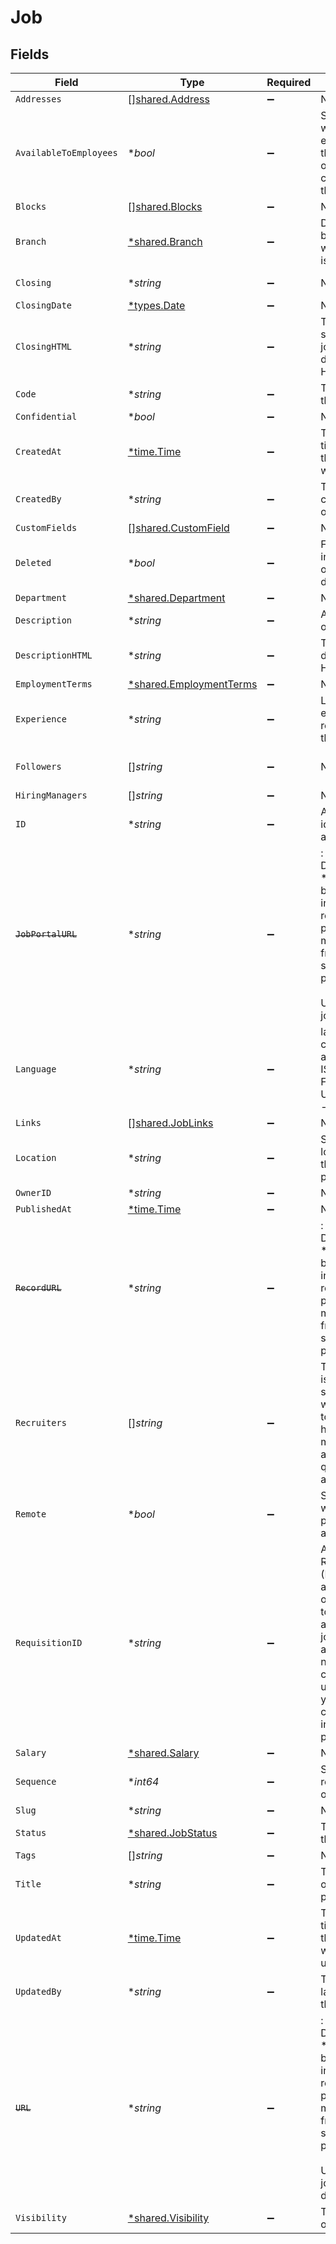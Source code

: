 # Job


## Fields

| Field                                                                                                                                                                      | Type                                                                                                                                                                       | Required                                                                                                                                                                   | Description                                                                                                                                                                | Example                                                                                                                                                                    |
| -------------------------------------------------------------------------------------------------------------------------------------------------------------------------- | -------------------------------------------------------------------------------------------------------------------------------------------------------------------------- | -------------------------------------------------------------------------------------------------------------------------------------------------------------------------- | -------------------------------------------------------------------------------------------------------------------------------------------------------------------------- | -------------------------------------------------------------------------------------------------------------------------------------------------------------------------- |
| `Addresses`                                                                                                                                                                | [][shared.Address](../../../pkg/models/shared/address.md)                                                                                                                  | :heavy_minus_sign:                                                                                                                                                         | N/A                                                                                                                                                                        |                                                                                                                                                                            |
| `AvailableToEmployees`                                                                                                                                                     | **bool*                                                                                                                                                                    | :heavy_minus_sign:                                                                                                                                                         | Specifies whether an employee of the organization can apply for the job.                                                                                                   | false                                                                                                                                                                      |
| `Blocks`                                                                                                                                                                   | [][shared.Blocks](../../../pkg/models/shared/blocks.md)                                                                                                                    | :heavy_minus_sign:                                                                                                                                                         | N/A                                                                                                                                                                        | [{"content":"string","title":"string"}]                                                                                                                                    |
| `Branch`                                                                                                                                                                   | [*shared.Branch](../../../pkg/models/shared/branch.md)                                                                                                                     | :heavy_minus_sign:                                                                                                                                                         | Details of the branch for which the job is created.                                                                                                                        | {"id":"123","name":"HQ NY"}                                                                                                                                                |
| `Closing`                                                                                                                                                                  | **string*                                                                                                                                                                  | :heavy_minus_sign:                                                                                                                                                         | N/A                                                                                                                                                                        | The closing section of the job description                                                                                                                                 |
| `ClosingDate`                                                                                                                                                              | [*types.Date](../../../types/date.md)                                                                                                                                      | :heavy_minus_sign:                                                                                                                                                         | N/A                                                                                                                                                                        | 2020-10-30                                                                                                                                                                 |
| `ClosingHTML`                                                                                                                                                              | **string*                                                                                                                                                                  | :heavy_minus_sign:                                                                                                                                                         | The closing section of the job description in HTML format                                                                                                                  |                                                                                                                                                                            |
| `Code`                                                                                                                                                                     | **string*                                                                                                                                                                  | :heavy_minus_sign:                                                                                                                                                         | The code of the job.                                                                                                                                                       | 123-OC                                                                                                                                                                     |
| `Confidential`                                                                                                                                                             | **bool*                                                                                                                                                                    | :heavy_minus_sign:                                                                                                                                                         | N/A                                                                                                                                                                        | false                                                                                                                                                                      |
| `CreatedAt`                                                                                                                                                                | [*time.Time](https://pkg.go.dev/time#Time)                                                                                                                                 | :heavy_minus_sign:                                                                                                                                                         | The date and time when the object was created.                                                                                                                             | 2020-09-30T07:43:32.000Z                                                                                                                                                   |
| `CreatedBy`                                                                                                                                                                | **string*                                                                                                                                                                  | :heavy_minus_sign:                                                                                                                                                         | The user who created the object.                                                                                                                                           | 12345                                                                                                                                                                      |
| `CustomFields`                                                                                                                                                             | [][shared.CustomField](../../../pkg/models/shared/customfield.md)                                                                                                          | :heavy_minus_sign:                                                                                                                                                         | N/A                                                                                                                                                                        |                                                                                                                                                                            |
| `Deleted`                                                                                                                                                                  | **bool*                                                                                                                                                                    | :heavy_minus_sign:                                                                                                                                                         | Flag to indicate if the object is deleted.                                                                                                                                 | true                                                                                                                                                                       |
| `Department`                                                                                                                                                               | [*shared.Department](../../../pkg/models/shared/department.md)                                                                                                             | :heavy_minus_sign:                                                                                                                                                         | N/A                                                                                                                                                                        |                                                                                                                                                                            |
| `Description`                                                                                                                                                              | **string*                                                                                                                                                                  | :heavy_minus_sign:                                                                                                                                                         | A description of the object.                                                                                                                                               | A description                                                                                                                                                              |
| `DescriptionHTML`                                                                                                                                                          | **string*                                                                                                                                                                  | :heavy_minus_sign:                                                                                                                                                         | The job description in HTML format                                                                                                                                         |                                                                                                                                                                            |
| `EmploymentTerms`                                                                                                                                                          | [*shared.EmploymentTerms](../../../pkg/models/shared/employmentterms.md)                                                                                                   | :heavy_minus_sign:                                                                                                                                                         | N/A                                                                                                                                                                        | full-time                                                                                                                                                                  |
| `Experience`                                                                                                                                                               | **string*                                                                                                                                                                  | :heavy_minus_sign:                                                                                                                                                         | Level of experience required for the job role.                                                                                                                             | Director/ Vice President                                                                                                                                                   |
| `Followers`                                                                                                                                                                | []*string*                                                                                                                                                                 | :heavy_minus_sign:                                                                                                                                                         | N/A                                                                                                                                                                        | ["a0d636c6-43b3-4bde-8c70-85b707d992f4","a98lfd96-43b3-4bde-8c70-85b707d992e6"]                                                                                            |
| `HiringManagers`                                                                                                                                                           | []*string*                                                                                                                                                                 | :heavy_minus_sign:                                                                                                                                                         | N/A                                                                                                                                                                        | ["123456"]                                                                                                                                                                 |
| `ID`                                                                                                                                                                       | **string*                                                                                                                                                                  | :heavy_minus_sign:                                                                                                                                                         | A unique identifier for an object.                                                                                                                                         | 12345                                                                                                                                                                      |
| ~~`JobPortalURL`~~                                                                                                                                                         | **string*                                                                                                                                                                  | :heavy_minus_sign:                                                                                                                                                         | : warning: ** DEPRECATED **: This will be removed in a future release, please migrate away from it as soon as possible.<br/><br/>URL of the job portal                     |                                                                                                                                                                            |
| `Language`                                                                                                                                                                 | **string*                                                                                                                                                                  | :heavy_minus_sign:                                                                                                                                                         | language code according to ISO 639-1. For the United States - EN                                                                                                           | EN                                                                                                                                                                         |
| `Links`                                                                                                                                                                    | [][shared.JobLinks](../../../pkg/models/shared/joblinks.md)                                                                                                                | :heavy_minus_sign:                                                                                                                                                         | N/A                                                                                                                                                                        |                                                                                                                                                                            |
| `Location`                                                                                                                                                                 | **string*                                                                                                                                                                  | :heavy_minus_sign:                                                                                                                                                         | Specifies the location for the job posting.                                                                                                                                | San Francisco                                                                                                                                                              |
| `OwnerID`                                                                                                                                                                  | **string*                                                                                                                                                                  | :heavy_minus_sign:                                                                                                                                                         | N/A                                                                                                                                                                        | 54321                                                                                                                                                                      |
| `PublishedAt`                                                                                                                                                              | [*time.Time](https://pkg.go.dev/time#Time)                                                                                                                                 | :heavy_minus_sign:                                                                                                                                                         | N/A                                                                                                                                                                        | 2020-09-30T07:43:32.000Z                                                                                                                                                   |
| ~~`RecordURL`~~                                                                                                                                                            | **string*                                                                                                                                                                  | :heavy_minus_sign:                                                                                                                                                         | : warning: ** DEPRECATED **: This will be removed in a future release, please migrate away from it as soon as possible.                                                    | https://app.intercom.io/contacts/12345                                                                                                                                     |
| `Recruiters`                                                                                                                                                               | []*string*                                                                                                                                                                 | :heavy_minus_sign:                                                                                                                                                         | The recruiter is generally someone who is tasked to help the hiring manager find and screen qualified applicant                                                            | ["a0d636c6-43b3-4bde-8c70-85b707d992f4"]                                                                                                                                   |
| `Remote`                                                                                                                                                                   | **bool*                                                                                                                                                                    | :heavy_minus_sign:                                                                                                                                                         | Specifies whether the posting is for a remote job.                                                                                                                         | true                                                                                                                                                                       |
| `RequisitionID`                                                                                                                                                            | **string*                                                                                                                                                                  | :heavy_minus_sign:                                                                                                                                                         | A job's Requisition ID (Req ID) allows your organization to identify and track a job based on alphanumeric naming conventions unique to your company's internal processes. | abc123                                                                                                                                                                     |
| `Salary`                                                                                                                                                                   | [*shared.Salary](../../../pkg/models/shared/salary.md)                                                                                                                     | :heavy_minus_sign:                                                                                                                                                         | N/A                                                                                                                                                                        |                                                                                                                                                                            |
| `Sequence`                                                                                                                                                                 | **int64*                                                                                                                                                                   | :heavy_minus_sign:                                                                                                                                                         | Sequence in relation to other jobs.                                                                                                                                        | 3                                                                                                                                                                          |
| `Slug`                                                                                                                                                                     | **string*                                                                                                                                                                  | :heavy_minus_sign:                                                                                                                                                         | N/A                                                                                                                                                                        | ceo                                                                                                                                                                        |
| `Status`                                                                                                                                                                   | [*shared.JobStatus](../../../pkg/models/shared/jobstatus.md)                                                                                                               | :heavy_minus_sign:                                                                                                                                                         | The status of the job.                                                                                                                                                     | completed                                                                                                                                                                  |
| `Tags`                                                                                                                                                                     | []*string*                                                                                                                                                                 | :heavy_minus_sign:                                                                                                                                                         | N/A                                                                                                                                                                        | ["New"]                                                                                                                                                                    |
| `Title`                                                                                                                                                                    | **string*                                                                                                                                                                  | :heavy_minus_sign:                                                                                                                                                         | The job title of the person.                                                                                                                                               | CEO                                                                                                                                                                        |
| `UpdatedAt`                                                                                                                                                                | [*time.Time](https://pkg.go.dev/time#Time)                                                                                                                                 | :heavy_minus_sign:                                                                                                                                                         | The date and time when the object was last updated.                                                                                                                        | 2020-09-30T07:43:32.000Z                                                                                                                                                   |
| `UpdatedBy`                                                                                                                                                                | **string*                                                                                                                                                                  | :heavy_minus_sign:                                                                                                                                                         | The user who last updated the object.                                                                                                                                      | 12345                                                                                                                                                                      |
| ~~`URL`~~                                                                                                                                                                  | **string*                                                                                                                                                                  | :heavy_minus_sign:                                                                                                                                                         | : warning: ** DEPRECATED **: This will be removed in a future release, please migrate away from it as soon as possible.<br/><br/>URL of the job description                |                                                                                                                                                                            |
| `Visibility`                                                                                                                                                               | [*shared.Visibility](../../../pkg/models/shared/visibility.md)                                                                                                             | :heavy_minus_sign:                                                                                                                                                         | The visibility of the job                                                                                                                                                  | internal                                                                                                                                                                   |